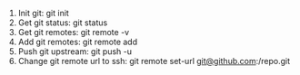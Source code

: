 1. Init git: git init
2. Get git status: git status
3. Get git remotes: git remote -v
4. Add git remotes: git remote add <key> <url>
5. Push git upstream: git push -u <key> <branch>
6. Change git remote url to ssh: git remote set-url <key> git@github.com:<username>/repo.git
